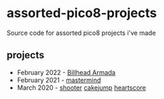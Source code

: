 # assorted-pico8-projects
Source code for assorted pico8 projects i've made


## projects

* February 2022 - [Billhead Armada](https://noamzeise.itch.io/billhead-armada)
* February 2021 - [mastermind](https://noamzeise.itch.io/pico-mastermind)
* March 2020 - 
 [shooter](https://noamzeise.itch.io/spaceshoot)
 [cakejump](https://noamzeise.itch.io/cakejump)
 [heartscore](https://noamzeise.itch.io/heart-score)

